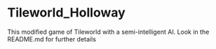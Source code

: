 # Tileworld_Holloway
This modified game of Tileworld with a semi-intelligent AI. Look in the README.md for further details
